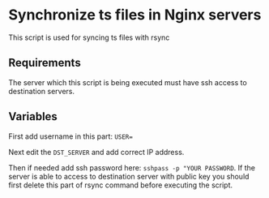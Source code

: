 # Synchronize ts files in Nginx servers
This script is used for syncing ts files with rsync

## Requirements
The server which this script is being executed must have ssh access to destination servers.

## Variables
First add username in this part: `USER=`

Next edit the `DST_SERVER` and add correct IP address.

Then if needed add ssh password here: `sshpass -p "YOUR PASSWORD`. If the server is able to access to destination server with public key you should first delete this part of rsync command before executing the script.
